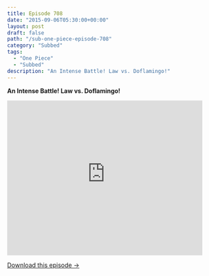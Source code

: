 ```yaml
---
title: Episode 708
date: "2015-09-06T05:30:00+00:00"
layout: post
draft: false
path: "/sub-one-piece-episode-708"
category: "Subbed"
tags:
  - "One Piece"
  - "Subbed"
description: "An Intense Battle! Law vs. Doflamingo!"
---
```


**An Intense Battle! Law vs. Doflamingo!**

<iframe width="640" height="360" src="https://www.rapidvideo.com/e/G6FRPGHVLO" frameborder="0" marginwidth=0 marginheight=0 scrolling=no allowfullscreen style="max-width:90%;"></iframe>

<a href="http://ouo.io/qs/eCodkFEQ?s=https://www.rapidvideo.com/d/G6FRPGHVLO" class="styled_a">Download this episode →</a>

